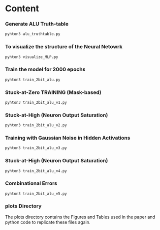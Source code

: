 

# Content 

### Generate ALU Truth-table

```bash
pyhton3 alu_truthtable.py
```


### To visualize the structure of the Neural Netowrk

```bash
pyhton3 visualize_MLP.py
```

### Train the model for 2000 epochs 

```bash
pyhton3 train_2bit_alu.py
```

### Stuck-at-Zero TRAINING (Mask-based)

```bash
pyhton3 train_2bit_alu_v1.py
```

### Stuck-at-High (Neuron Output Saturation)

```bash
pyhton3 train_2bit_alu_v2.py
```

### Training with Gaussian Noise in Hidden Activations

```bash
pyhton3 train_2bit_alu_v3.py
```

### Stuck-at-High (Neuron Output Saturation)

```bash
pyhton3 train_2bit_alu_v4.py
```

### Combinational Errors

```bash
pyhton3 train_2bit_alu_v5.py
```

### plots Directory
The plots directory contains the Figures and Tables used in the paper and python code to replicate these files again. 

### 
